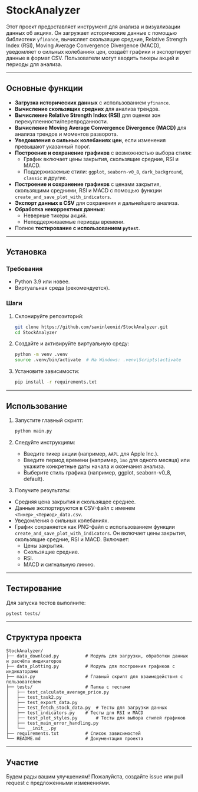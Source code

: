# StockAnalyzer

Этот проект предоставляет инструмент для анализа и визуализации данных об акциях. Он загружает исторические данные с помощью библиотеки `yfinance`, вычисляет скользящие средние, Relative Strength Index (RSI), Moving Average Convergence Divergence (MACD), уведомляет о сильных колебаниях цен, создаёт графики и экспортирует данные в формат CSV. Пользователи могут вводить тикеры акций и периоды для анализа.

---

## Основные функции

- **Загрузка исторических данных** с использованием `yfinance`.
- **Вычисление скользящих средних** для анализа трендов.
- **Вычисление Relative Strength Index (RSI)** для оценки зон перекупленности/перепроданности.
- **Вычисление Moving Average Convergence Divergence (MACD)** для анализа трендов и моментов разворота.
- **Уведомления о сильных колебаниях цен**, если изменения превышают указанный порог.
- **Построение и сохранение графиков** с возможностью выбора стиля:
  - График включает цены закрытия, скользящие средние, RSI и MACD.
  - Поддерживаемые стили: `ggplot`, `seaborn-v0_8`, `dark_background`, `classic` и другие.
- **Построение и сохранение графиков** с ценами закрытия, скользящими средними, RSI и MACD с помощью функции `create_and_save_plot_with_indicators`.
- **Экспорт данных в CSV** для сохранения и дальнейшего анализа.
- **Обработка некорректных данных**:
  - Неверные тикеры акций.
  - Неподдерживаемые периоды времени.
- Полное **тестирование с использованием `pytest`**.

---

## Установка

### Требования

- Python 3.9 или новее.
- Виртуальная среда (рекомендуется).

### Шаги

1. Склонируйте репозиторий:

   ```bash
   git clone https://github.com/savinleonid/StockAnalyzer.git
   cd StockAnalyzer
   ```

2. Создайте и активируйте виртуальную среду:

   ```bash
   python -m venv .venv
   source .venv/bin/activate  # На Windows: .venv\Scripts\activate
   ```

3. Установите зависимости:

   ```bash
   pip install -r requirements.txt
   ```

---

## Использование

1. Запустите главный скрипт:

   ```bash
   python main.py
   ```

2. Следуйте инструкциям:

   - Введите тикер акции (например, `AAPL` для Apple Inc.).
   - Введите период времени (например, `1mo` для одного месяца) или укажите конкретные даты начала и окончания анализа.
   - Выберите стиль графика (например, ggplot, seaborn-v0_8, default).

3. Получите результаты:

- Средняя цена закрытия и скользящее среднее.
- Данные экспортируются в CSV-файл с именем `<Тикер>_<Период>_data.csv`.
- Уведомления о сильных колебаниях.
- График сохраняется как PNG-файл с использованием функции `create_and_save_plot_with_indicators`. Он включает цены закрытия, скользящие средние, RSI и MACD. Включает:
  - Цены закрытия.
  - Скользящие средние.
  - RSI.
  - MACD и сигнальную линию.

---

## Тестирование

Для запуска тестов выполните:

```bash
pytest tests/
```

---

## Структура проекта

```
StockAnalyzer/
├── data_download.py          # Модуль для загрузки, обработки данных и расчёта индикаторов
├── data_plotting.py          # Модуль для построения графиков с индикаторами
├── main.py                   # Главный скрипт для взаимодействия с пользователем
├── tests/                    # Папка с тестами
│   ├── test_calculate_average_price.py
│   ├── test_task2.py
│   ├── test_export_data.py
│   ├── test_fetch_stock_data.py  # Тесты для загрузки данных
│   ├── test_indicators.py    # Тесты для RSI и MACD
│   ├── test_plot_styles.py       # Тесты для выбора стилей графиков
│   ├── test_main_error_handling.py
│   └── __init__.py
├── requirements.txt          # Список зависимостей
└── README.md                 # Документация проекта
```

---

## Участие

Будем рады вашим улучшениям! Пожалуйста, создайте issue или pull request с предложенными изменениями.

